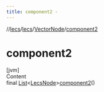 ```yaml
---
title: component2 -
---
```

//[lecs](../../index.md)/[lecs](../index.md)/[VectorNode](index.md)/[component2](component2.md)



# component2  
[jvm]  
Content  
final [List](https://docs.oracle.com/javase/8/docs/api/java/util/List.html)<[LecsNode](../-lecs-node/index.md)>[component2](component2.md)()  
  



